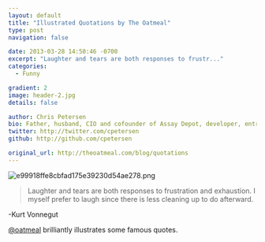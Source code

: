 ```yaml
---
layout: default
title: "Illustrated Quotations by The Oatmeal"
type: post
navigation: false

date: 2013-03-28 14:50:46 -0700
excerpt: "Laughter and tears are both responses to frustr..."
categories:
  - Funny

gradient: 2
image: header-2.jpg
details: false

author: Chris Petersen
bio: Father, husband, CIO and cofounder of Assay Depot, developer, entrepreneur and technologist.
twitter: http://twitter.com/cpetersen
github: http://github.com/cpetersen

original_url: http://theoatmeal.com/blog/quotations
---
```



   

 ![e99918ffe8cbfad175e39230d54ae278.png](/attachments/e99918ffe8cbfad175e39230d54ae278/image.png) 

 > Laughter and tears are both responses to frustration and exhaustion. I myself prefer to laugh since there is less cleaning up to do afterward.

 -Kurt Vonnegut 

  [@oatmeal](https://twitter.com/oatmeal)  brilliantly illustrates some famous quotes.

 
